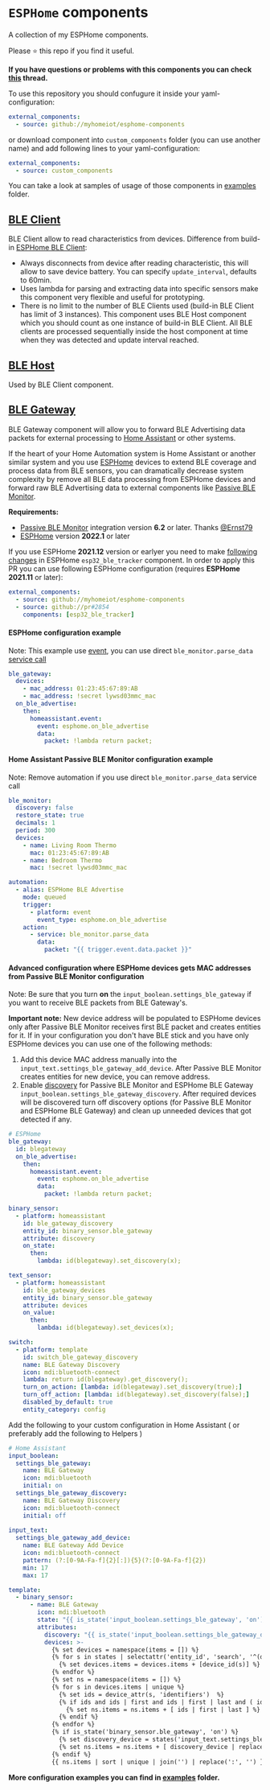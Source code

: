 # `ESPHome` components

A collection of my ESPHome components.

Please ⭐️ this repo if you find it useful.

**If you have questions or problems with this components you can check [this](https://community.home-assistant.io/t/esphome-ble-gateway-and-other-ble-components/367935) thread.**

To use this repository you should confugure it inside your yaml-configuration:
```yaml
external_components:
  - source: github://myhomeiot/esphome-components
```

or download component into `custom_components` folder (you can use another name) and add following lines to your yaml-configuration:
```yaml
external_components:
  - source: custom_components
```

You can take a look at samples of usage of those components in [examples](examples) folder.

## [BLE Client](components/myhomeiot_ble_client)
BLE Client allow to read characteristics from devices.
Difference from build-in [ESPHome BLE Client](https://esphome.io/components/sensor/ble_client.html):
- Always disconnects from device after reading characteristic, this will allow to save device battery. You can specify `update_interval`, defaults to 60min.
- Uses lambda for parsing and extracting data into specific sensors make this component very flexible and useful for prototyping.
- There is no limit to the number of BLE Clients used (build-in BLE Client has limit of 3 instances). This component uses BLE Host component which you should count as one instance of build-in BLE Client. All BLE clients are processed sequentially inside the host component at time when they was detected and update interval reached.

## [BLE Host](components/myhomeiot_ble_host)
Used by BLE Client component.

## [BLE Gateway](components/ble_gateway)
BLE Gateway component will allow you to forward BLE Advertising data packets for external processing to [Home Assistant](https://www.home-assistant.io) or other systems.

If the heart of your Home Automation system is Home Assistant or another similar system and you use [ESPHome](https://esphome.io) devices to extend BLE coverage and process data from BLE sensors, you can dramatically decrease system complexity by remove all BLE data processing from ESPHome devices and forward raw BLE Advertising data to external components like [Passive BLE Monitor](https://github.com/custom-components/ble_monitor).

**Requirements:**
- [Passive BLE Monitor](https://github.com/custom-components/ble_monitor) integration version **6.2** or later. Thanks [@Ernst79](https://github.com/Ernst79)
- [ESPHome](https://esphome.io) version **2022.1** or later

If you use ESPHome **2021.12** version or earlyer you need to make [following changes](https://github.com/esphome/esphome/pull/2854) in ESPHome `esp32_ble_tracker` component.
In order to apply this PR you can use following ESPHome configuration (requires **ESPHome 2021.11** or later):
```yaml
external_components:
  - source: github://myhomeiot/esphome-components
  - source: github://pr#2854
    components: [esp32_ble_tracker]
```

#### ESPHome configuration example
Note: This example use [event](https://esphome.io/components/api.html#homeassistant-event-action), you can use direct `ble_monitor.parse_data` [service call](https://esphome.io/components/api.html#homeassistant-service-action)
```yaml
ble_gateway:
  devices:
    - mac_address: 01:23:45:67:89:AB
    - mac_address: !secret lywsd03mmc_mac
  on_ble_advertise:
    then:
      homeassistant.event:
        event: esphome.on_ble_advertise
        data:
          packet: !lambda return packet;
```

#### Home Assistant Passive BLE Monitor configuration example
Note: Remove automation if you use direct `ble_monitor.parse_data` service call
```yaml
ble_monitor:
  discovery: false
  restore_state: true
  decimals: 1
  period: 300
  devices:
    - name: Living Room Thermo
      mac: 01:23:45:67:89:AB
    - name: Bedroom Thermo
      mac: !secret lywsd03mmc_mac

automation:
  - alias: ESPHome BLE Advertise
    mode: queued
    trigger:
      - platform: event
        event_type: esphome.on_ble_advertise
    action:
      - service: ble_monitor.parse_data
        data:
          packet: "{{ trigger.event.data.packet }}"
```

#### Advanced configuration where ESPHome devices gets MAC addresses from Passive BLE Monitor configuration
Note: Be sure that you turn **on** the `input_boolean.settings_ble_gateway` if you want to receive BLE packets from BLE Gateway's.

**Important note:** New device address will be populated to ESPHome devices only after Passive BLE Monitor receives first BLE packet and creates entities for it. If in your configuration you don't have BLE stick and you have only ESPHome devices you can use one of the following methods:
1. Add this device MAC address manually into the `input_text.settings_ble_gateway_add_device`. After Passive BLE Monitor creates entities for new device, you can remove address.
2. Enable [discovery](https://custom-components.github.io/ble_monitor/configuration_params#discovery) for Passive BLE Monitor and ESPHome BLE Gateway `input_boolean.settings_ble_gateway_discovery`. After required devices will be discovered turn off discovery options (for Passive BLE Monitor and ESPHome BLE Gateway) and clean up unneeded devices that got detected if any.

```yaml
# ESPHome
ble_gateway:
  id: blegateway
  on_ble_advertise:
    then:
      homeassistant.event:
        event: esphome.on_ble_advertise
        data:
          packet: !lambda return packet;

binary_sensor:
  - platform: homeassistant
    id: ble_gateway_discovery
    entity_id: binary_sensor.ble_gateway
    attribute: discovery
    on_state:
      then:
        lambda: id(blegateway).set_discovery(x);

text_sensor:
  - platform: homeassistant
    id: ble_gateway_devices
    entity_id: binary_sensor.ble_gateway
    attribute: devices
    on_value:
      then:
        lambda: id(blegateway).set_devices(x);

switch:
  - platform: template
    id: switch_ble_gateway_discovery
    name: BLE Gateway Discovery
    icon: mdi:bluetooth-connect
    lambda: return id(blegateway).get_discovery();
    turn_on_action: [lambda: id(blegateway).set_discovery(true);]
    turn_off_action: [lambda: id(blegateway).set_discovery(false);]
    disabled_by_default: true
    entity_category: config
```

Add the following to your custom configuration in Home Assistant ( or preferably add the following to Helpers )

```yaml
# Home Assistant
input_boolean:
  settings_ble_gateway:
    name: BLE Gateway
    icon: mdi:bluetooth
    initial: on
  settings_ble_gateway_discovery:
    name: BLE Gateway Discovery
    icon: mdi:bluetooth-connect
    initial: off
    
input_text:
  settings_ble_gateway_add_device:
    name: BLE Gateway Add Device
    icon: mdi:bluetooth-connect
    pattern: (?:[0-9A-Fa-f]{2}[:]){5}(?:[0-9A-Fa-f]{2})
    min: 17
    max: 17

template:
  - binary_sensor:
      - name: BLE Gateway
        icon: mdi:bluetooth
        state: "{{ is_state('input_boolean.settings_ble_gateway', 'on') }}"
        attributes:
          discovery: "{{ is_state('input_boolean.settings_ble_gateway_discovery', 'on') }}"
          devices: >-
            {% set devices = namespace(items = []) %}
            {% for s in states | selectattr('entity_id', 'search', '^(device_tracker|sensor).ble_') | map(attribute='entity_id') %}
              {% set devices.items = devices.items + [device_id(s)] %}
            {% endfor %}
            {% set ns = namespace(items = []) %}
            {% for s in devices.items | unique %}
              {% set ids = device_attr(s, 'identifiers')  %}
              {% if ids and ids | first and ids | first | last and ( ids | first | last | length == 17 ) and ( ids | first | last ) is match('(?:[0-9A-Fa-f]{2}[:]){5}(?:[0-9A-Fa-f]{2})', ignorecase=False) %}
                {% set ns.items = ns.items + [ ids | first | last ] %}
              {% endif %}
            {% endfor %}
            {% if is_state('binary_sensor.ble_gateway', 'on') %}
              {% set discovery_device = states('input_text.settings_ble_gateway_add_device') %}
              {% set ns.items = ns.items + [ discovery_device | replace(':', '') | trim ] if discovery_device | length == 17 and discovery_device is match('(?:[0-9A-Fa-f]{2}[:]){5}(?:[0-9A-Fa-f]{2})', ignorecase=False)  %}
            {% endif %}
            {{ ns.items | sort | unique | join('') | replace(':', '') }}
```

**More configuration examples you can find in [examples](examples) folder.**
